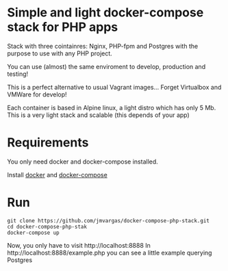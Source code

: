 # Simple and light docker-compose stack for PHP apps

Stack with three cointainres: Nginx, PHP-fpm and Postgres with the purpose to use with any PHP project.

You can use (almost) the same enviroment to develop, production and testing!

This is a perfect alternative to usual Vagrant images... Forget Virtualbox and VMWare for develop!

Each container is based in Alpine linux, a light distro which has only 5 Mb. This is a very light stack and scalable (this depends of your app)

# Requirements

You only need docker and docker-compose installed.

Install [docker](https://docs.docker.com/engine/installation/) and [docker-compose](https://docs.docker.com/compose/install/)

# Run

```
git clone https://github.com/jmvargas/docker-compose-php-stack.git
cd docker-compose-php-stak
docker-compose up
```

Now, you only have to visit http://localhost:8888 In http://localhost:8888/example.php you can see a little example querying Postgres